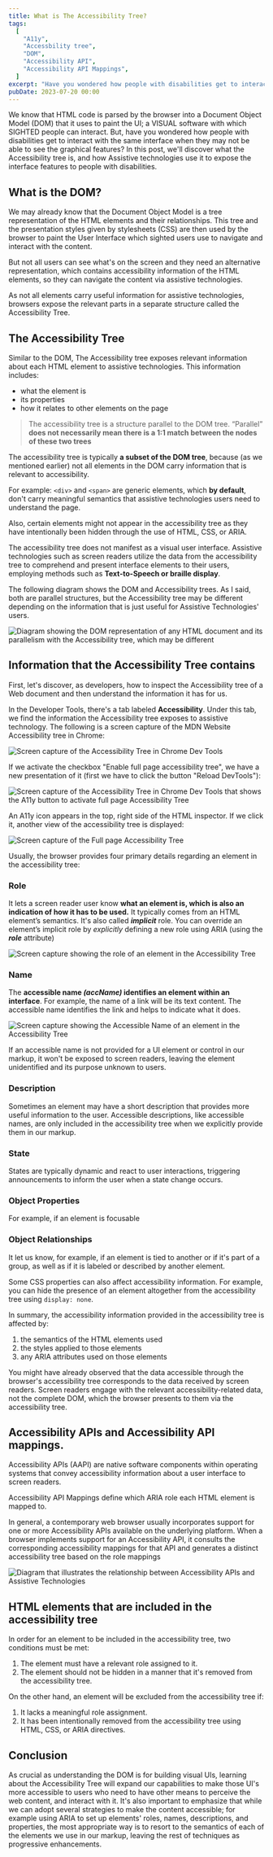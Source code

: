 ```yaml
---
title: What is The Accessibility Tree?
tags:
  [
    "A11y",
    "Accessbility tree",
    "DOM",
    "Accessibility API",
    "Accessibility API Mappings",
  ]
excerpt: "Have you wondered how people with disabilities get to interact with the browser when they may not be able to see the graphical features? In this post we'll discover what the Accessibility tree is, and how Assistive technologies use it to expose the interface features to people with disabilities. "
pubDate: 2023-07-20 00:00
---
```


We know that HTML code is parsed by the browser into a Document Object Model (DOM) that it uses to paint the UI; a VISUAL software with which SIGHTED people can interact. But, have you wondered how people with disabilities get to interact with the same interface when they may not be able to see the graphical features? In this post, we'll discover what the Accessibility tree is, and how Assistive technologies use it to expose the interface features to people with disabilities.

## What is the DOM?

We may already know that the Document Object Model is a tree representation of the HTML elements and their relationships. This tree and the presentation styles given by stylesheets (CSS) are then used by the browser to paint the User Interface which sighted users use to navigate and interact with the content.

But not all users can see what's on the screen and they need an alternative representation, which contains accessibility information of the HTML elements, so they can navigate the content via assistive technologies.

As not all elements carry useful information for assistive technologies, browsers expose the relevant parts in a separate structure called the Accessibility Tree.

## The Accessibility Tree

Similar to the DOM, The Accessibility tree exposes relevant information about each HTML element to assistive technologies. This information includes:

- what the element is
- its properties
- how it relates to other elements on the page

> The accessibility tree is a structure parallel to the DOM tree. “Parallel” **does not necessarily mean there is a 1:1 match between the nodes of these two trees**

The accessibility tree is typically **a subset of the DOM tree**, because (as we mentioned earlier) not all elements in the DOM carry information that is relevant to accessibility.

For example: `<div>` and `<span>` are generic elements, which **by default**, don't carry meaningful semantics that assistive technologies users need to understand the page.

Also, certain elements might not appear in the accessibility tree as they have intentionally been hidden through the use of HTML, CSS, or ARIA.

The accessibility tree does not manifest as a visual user interface. Assistive technologies such as screen readers utilize the data from the accessibility tree to comprehend and present interface elements to their users, employing methods such as **Text-to-Speech or braille display**.

The following diagram shows the DOM and Accessibility trees. As I said, both are parallel structures, but the Accessibility tree may be different depending on the information that is just useful for Assistive Technologies' users.

![Diagram showing the DOM representation of any HTML document and its parallelism with the Accessibility tree, which may be different](https://res.cloudinary.com/dfpkdo5tf/image/upload/v1689886043/jandrade.co.v4/Pasted_image_20230720154657.png)

## Information that the Accessibility Tree contains

First, let's discover, as developers, how to inspect the Accessibility tree of a Web document and then understand the information it has for us.

In the Developer Tools, there's a tab labeled **Accessibility**. Under this tab, we find the information the Accessibility tree exposes to assistive technology. The following is a screen capture of the MDN Website Accessibility tree in Chrome:

<div class="card article-image">
<img src="https://res.cloudinary.com/dfpkdo5tf/image/upload/v1689882825/jandrade.co.v4/acc-tree.png" alt="Screen capture of the Accessibility Tree in Chrome Dev Tools">
</div>

If we activate the checkbox "Enable full page accessibility tree", we have a new presentation of it (first we have to click the button "Reload DevTools"):

<div class="card article-image">
<img src="https://res.cloudinary.com/dfpkdo5tf/image/upload/v1689883262/jandrade.co.v4/Screen_Shot_2023-06-22_at_13.04.31.png" alt="Screen capture of the Accessibility Tree in Chrome Dev Tools that shows the A11y button to activate full page Accessibility Tree">
</div>

An A11y icon appears in the top, right side of the HTML inspector. If we click it, another view of the accessibility tree is displayed:

<div class="card article-image">
<img src="https://res.cloudinary.com/dfpkdo5tf/image/upload/v1689883442/jandrade.co.v4/Screen_Shot_2023-06-22_at_13.08.30.png" alt="Screen capture of the Full page Accessibility Tree">
</div>

Usually, the browser provides four primary details regarding an element in the accessibility tree:

### Role

It lets a screen reader user know **what an element is, which is also an indication of how it has to be used.** It typically comes from an HTML element’s semantics. It's also called **_implicit_** role.
You can override an element’s implicit role by *explicitly* defining a new role using ARIA (using the **_role_** attribute)

<div class="card article-image">
<img src="https://res.cloudinary.com/dfpkdo5tf/image/upload/v1689883595/jandrade.co.v4/Screen_Shot_2023-06-22_at_13.17.10.png" alt="Screen capture showing the role of an element in the Accessibility Tree">
</div>

### Name

The **accessible name *(accName)* identifies an element within an interface**. For example, the name of a link will be its text content. The accessible name identifies the link and helps to indicate what it does.

<div class="card article-image">
<img src="https://res.cloudinary.com/dfpkdo5tf/image/upload/v1689883766/jandrade.co.v4/Screen_Shot_2023-06-22_at_13.27.33.png" alt="Screen capture showing the Accessible Name of an element in the Accessibility Tree">
</div>

If an accessible name is not provided for a UI element or control in our markup, it won't be exposed to screen readers, leaving the element unidentified and its purpose unknown to users.

### Description

Sometimes an element may have a short description that provides more useful information to the user.
Accessible descriptions, like accessible names, are only included in the accessibility tree when we explicitly provide them in our markup.

### State

States are typically dynamic and react to user interactions, triggering announcements to inform the user when a state change occurs.

### Object Properties

For example, if an element is focusable

### Object Relationships

It let us know, for example, if an element is tied to another or if it's part of a group, as well as if it is labeled or described by another element.

Some CSS properties can also affect accessibility information. For example, you can hide the presence of an element altogether from the accessibility tree using `display: none`.

In summary, the accessibility information provided in the accessibility tree is affected by:

1. the semantics of the HTML elements used
2. the styles applied to those elements
3. any ARIA attributes used on those elements

You might have already observed that the data accessible through the browser's accessibility tree corresponds to the data received by screen readers. Screen readers engage with the relevant accessibility-related data, not the complete DOM, which the browser presents to them via the accessibility tree.

## Accessibility APIs and Accessibility API mappings.

Accessibility APIs (AAPI) are native software components within operating systems that convey accessibility information about a user interface to screen readers.

Accessibility API Mappings define which ARIA role each HTML element is mapped to.

In general, a contemporary web browser usually incorporates support for one or more Accessibility APIs available on the underlying platform. When a browser implements support for an Accessibility API, it consults the corresponding accessibility mappings for that API and generates a distinct accessibility tree based on the role mappings

![Diagram that illustrates the relationship between Accessibility APIs and Assistive Technologies](https://res.cloudinary.com/dfpkdo5tf/image/upload/v1689896976/jandrade.co.v4/Pasted_image_20230720184802.png)

## HTML elements that are included in the accessibility tree

In order for an element to be included in the accessibility tree, two conditions must be met:

1. The element must have a relevant role assigned to it.
2. The element should not be hidden in a manner that it's removed from the accessibility tree.

On the other hand, an element will be excluded from the accessibility tree if:

1. It lacks a meaningful role assignment.
2. It has been intentionally removed from the accessibility tree using HTML, CSS, or ARIA directives.

## Conclusion

As crucial as understanding the DOM is for building visual UIs, learning about the Accessibility Tree will expand our capabilities to make those UI's more accessible to users who need to have other means to perceive the web content, and interact with it. It's also important to emphasize that while we can adopt several strategies to make the content accessible; for example using ARIA to set up elements' roles, names, descriptions, and properties, the most appropriate way is to resort to the semantics of each of the elements we use in our markup, leaving the rest of techniques as progressive enhancements.

